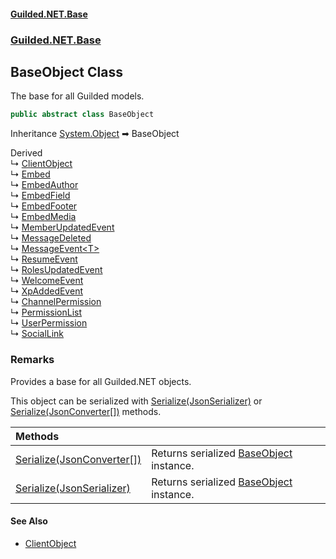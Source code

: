 
#### [Guilded.NET.Base](Guilded_NET_Base 'Guilded_NET_Base')
### [Guilded.NET.Base](Guilded_NET_Base#Guilded_NET_Base 'Guilded.NET.Base')
## BaseObject Class
The base for all Guilded models.  
```csharp
public abstract class BaseObject
```

Inheritance [System.Object](https://docs.microsoft.com/en-us/dotnet/api/System.Object 'System.Object') &#x27A1; BaseObject  

Derived  
&#8627; [ClientObject](ClientObject 'Guilded.NET.Base.ClientObject')  
&#8627; [Embed](Embed 'Guilded.NET.Base.Embeds.Embed')  
&#8627; [EmbedAuthor](EmbedAuthor 'Guilded.NET.Base.Embeds.EmbedAuthor')  
&#8627; [EmbedField](EmbedField 'Guilded.NET.Base.Embeds.EmbedField')  
&#8627; [EmbedFooter](EmbedFooter 'Guilded.NET.Base.Embeds.EmbedFooter')  
&#8627; [EmbedMedia](EmbedMedia 'Guilded.NET.Base.Embeds.EmbedMedia')  
&#8627; [MemberUpdatedEvent](MemberUpdatedEvent 'Guilded.NET.Base.Events.MemberUpdatedEvent')  
&#8627; [MessageDeleted](MessageDeletedEvent_MessageDeleted 'Guilded.NET.Base.Events.MessageDeletedEvent.MessageDeleted')  
&#8627; [MessageEvent&lt;T&gt;](MessageEvent_T_ 'Guilded.NET.Base.Events.MessageEvent&lt;T&gt;')  
&#8627; [ResumeEvent](ResumeEvent 'Guilded.NET.Base.Events.ResumeEvent')  
&#8627; [RolesUpdatedEvent](RolesUpdatedEvent 'Guilded.NET.Base.Events.RolesUpdatedEvent')  
&#8627; [WelcomeEvent](WelcomeEvent 'Guilded.NET.Base.Events.WelcomeEvent')  
&#8627; [XpAddedEvent](XpAddedEvent 'Guilded.NET.Base.Events.XpAddedEvent')  
&#8627; [ChannelPermission](ChannelPermission 'Guilded.NET.Base.Permissions.ChannelPermission')  
&#8627; [PermissionList](PermissionList 'Guilded.NET.Base.Permissions.PermissionList')  
&#8627; [UserPermission](UserPermission 'Guilded.NET.Base.Permissions.UserPermission')  
&#8627; [SocialLink](SocialLink 'Guilded.NET.Base.Users.SocialLink')  
### Remarks
Provides a base for all Guilded.NET objects.



This object can be serialized with [Serialize(JsonSerializer)](BaseObject_Serialize(JsonSerializer) 'Guilded.NET.Base.BaseObject.Serialize(JsonSerializer)') or [Serialize(JsonConverter[])](BaseObject_Serialize(JsonConverter__) 'Guilded.NET.Base.BaseObject.Serialize(JsonConverter[])') methods.

| Methods | |
| :--- | :--- |
| [Serialize(JsonConverter[])](BaseObject_Serialize(JsonConverter__) 'Guilded.NET.Base.BaseObject.Serialize(JsonConverter[])') | Returns serialized [BaseObject](BaseObject 'Guilded.NET.Base.BaseObject') instance.<br/> |
| [Serialize(JsonSerializer)](BaseObject_Serialize(JsonSerializer) 'Guilded.NET.Base.BaseObject.Serialize(JsonSerializer)') | Returns serialized [BaseObject](BaseObject 'Guilded.NET.Base.BaseObject') instance.<br/> |

#### See Also
- [ClientObject](ClientObject 'Guilded.NET.Base.ClientObject')
